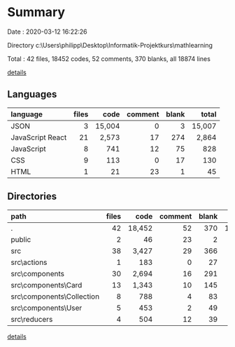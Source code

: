 # Summary

Date : 2020-03-12 16:22:26

Directory c:\Users\philipp\Desktop\Informatik-Projektkurs\mathlearning

Total : 42 files,  18452 codes, 52 comments, 370 blanks, all 18874 lines

[details](details.md)

## Languages
| language | files | code | comment | blank | total |
| :--- | ---: | ---: | ---: | ---: | ---: |
| JSON | 3 | 15,004 | 0 | 3 | 15,007 |
| JavaScript React | 21 | 2,573 | 17 | 274 | 2,864 |
| JavaScript | 8 | 741 | 12 | 75 | 828 |
| CSS | 9 | 113 | 0 | 17 | 130 |
| HTML | 1 | 21 | 23 | 1 | 45 |

## Directories
| path | files | code | comment | blank | total |
| :--- | ---: | ---: | ---: | ---: | ---: |
| . | 42 | 18,452 | 52 | 370 | 18,874 |
| public | 2 | 46 | 23 | 2 | 71 |
| src | 38 | 3,427 | 29 | 366 | 3,822 |
| src\actions | 1 | 183 | 0 | 27 | 210 |
| src\components | 30 | 2,694 | 16 | 291 | 3,001 |
| src\components\Card | 13 | 1,343 | 10 | 145 | 1,498 |
| src\components\Collection | 8 | 788 | 4 | 83 | 875 |
| src\components\User | 5 | 453 | 2 | 49 | 504 |
| src\reducers | 4 | 504 | 12 | 39 | 555 |

[details](details.md)